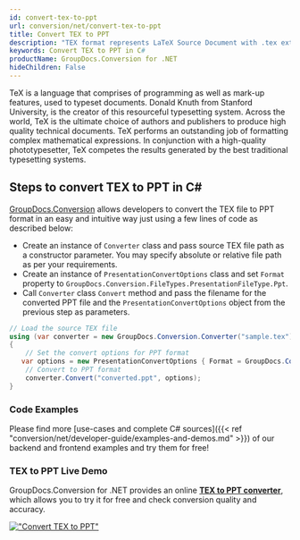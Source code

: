 ```yaml
---
id: convert-tex-to-ppt
url: conversion/net/convert-tex-to-ppt
title: Convert TEX to PPT
description: "TEX format represents LaTeX Source Document with .tex extension. Learn how to convert TEX to PPT file programmatically in C# language using GroupDocs.Conversion for .NET library."
keywords: Convert TEX to PPT in C#
productName: GroupDocs.Conversion for .NET
hideChildren: False
---
```


TeX is a language that comprises of programming as well as mark-up features, used to typeset documents. Donald Knuth from Stanford University, is the creator of this resourceful typesetting system. Across the world, TeX is the ultimate choice of authors and publishers to produce high quality technical documents. TeX performs an outstanding job of formatting complex mathematical expressions. In conjunction with a high-quality phototypesetter, TeX competes the results generated by the best traditional typesetting systems.

## Steps to convert TEX to PPT in C#

[GroupDocs.Conversion](https://products.groupdocs.com/conversion/net) allows developers to convert the TEX file to PPT format in an easy and intuitive way just using a few lines of code as described below:

* Create an instance of `Converter` class and pass source TEX file path as a constructor parameter. You may specify absolute or relative file path as per your requirements. 
* Create an instance of `PresentationConvertOptions` class and set `Format` property to `GroupDocs.Conversion.FileTypes.PresentationFileType.Ppt`.
* Call `Converter` class `Convert` method and pass the filename for the converted PPT file and the `PresentationConvertOptions` object from the previous step as parameters.

```csharp
// Load the source TEX file
using (var converter = new GroupDocs.Conversion.Converter("sample.tex"))
{
    // Set the convert options for PPT format
   var options = new PresentationConvertOptions { Format = GroupDocs.Conversion.FileTypes.PresentationFileType.Ppt };
    // Convert to PPT format
    converter.Convert("converted.ppt", options);
}
```

### Code Examples

Please find more [use-cases and complete C# sources]({{< ref "conversion/net/developer-guide/examples-and-demos.md" >}}) of our backend and frontend examples and try them for free!

### TEX to PPT Live Demo

GroupDocs.Conversion for .NET provides an online [**TEX to PPT converter**](https://products.groupdocs.app/conversion/tex-to-ppt), which allows you to try it for free and check conversion quality and accuracy.

[!["Convert TEX to PPT"](conversion/net/images/convert-to-ppt/convert-tex-to-ppt.png)](https://products.groupdocs.app/conversion/tex-to-ppt)